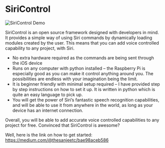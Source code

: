 # SiriControl

![SiriControl Demo](https://www.raspberrypi.org/magpi/wp-content/uploads/2017/08/SiriControl.jpg)

SiriControl is an open source framework designed with developers in mind. It provides a simple way of using Siri commands by dynamically loading modules created by the user. This means that you can add voice controlled capability to any project, with Siri.

- No extra hardware required as the commands are being sent through the iOS device
- Runs on any computer with python installed – the Raspberry Pi is especially good as you can make it control anything around you. The possibilities are endless with your imagination being the limit.
- It is beginner friendly with minimal setup required – I have provided step by step instructions on how to set it up. It is written in python which is quite an easy language to pick up.
- You will get the power of Siri’s fantastic speech recognition capabilities, and will be able to use it from anywhere in the world, as long as your device has an internet connection.

Overall, you will be able to add accurate voice controlled capabilities to any project for free. 
Convinced that SiriControl is awesome?

Well, here is the link on how to get started: https://medium.com/@thesanjeetc/bae98aceb586


